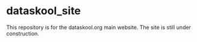 # dataskool_site
This repository is for the dataskool.org main website. The site is still under construction.

